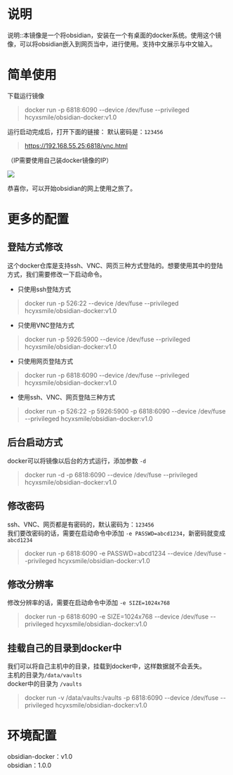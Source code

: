 # 说明  
说明::本镜像是一个将obsidian，安装在一个有桌面的docker系统。使用这个镜像，可以将obsidian嵌入到网页当中，进行使用。支持中文展示与中文输入。
# 简单使用
下载运行镜像
> docker run -p 6818:6090 --device /dev/fuse --privileged hcyxsmile/obsidian-docker:v1.0

运行启动完成后，打开下面的链接： 默认密码是：`123456`  
>https://192.168.55.25:6818/vnc.html 

（IP需要使用自己装docker镜像的IP）


![](https://files.mdnice.com/user/18211/ef97c37d-6690-474b-864c-013803b50d20.png)


恭喜你，可以开始obsidian的网上使用之旅了。

# 更多的配置
## 登陆方式修改
这个docker仓库是支持ssh、VNC、网页三种方式登陆的。想要使用其中的登陆方式，我们需要修改一下启动命令。
- 只使用ssh登陆方式
> docker run -p 526:22 --device /dev/fuse --privileged hcyxsmile/obsidian-docker:v1.0
- 只使用VNC登陆方式
> docker run -p 5926:5900 --device /dev/fuse --privileged hcyxsmile/obsidian-docker:v1.0
- 只使用网页登陆方式
> docker run -p 6818:6090 --device /dev/fuse --privileged hcyxsmile/obsidian-docker:v1.0
- 使用ssh、VNC、网页登陆三种方式
> docker run -p 526:22 -p 5926:5900 -p 6818:6090 --device /dev/fuse --privileged hcyxsmile/obsidian-docker:v1.0

## 后台启动方式
docker可以将镜像以后台的方式运行，添加参数 `-d`  
>docker run -d -p 6818:6090 --device /dev/fuse --privileged hcyxsmile/obsidian-docker:v1.0

## 修改密码
ssh、VNC、网页都是有密码的，默认密码为：`123456`  
我们要改密码的话，需要在启动命令中添加 `-e PASSWD=abcd1234`，新密码就变成 `abcd1234`  
> docker run -p 6818:6090  -e PASSWD=abcd1234 --device /dev/fuse --privileged hcyxsmile/obsidian-docker:v1.0

## 修改分辨率
修改分辨率的话，需要在启动命令中添加 `-e SIZE=1024x768`  
> docker run -p 6818:6090  -e SIZE=1024x768 --device /dev/fuse --privileged hcyxsmile/obsidian-docker:v1.0

## 挂载自己的目录到docker中
我们可以将自己主机中的目录，挂载到docker中，这样数据就不会丢失。  
主机的目录为`/data/vaults`  
docker中的目录为 `/vaults`  
> docker run  -v /data/vaults:/vaults -p 6818:6090  --device /dev/fuse --privileged hcyxsmile/obsidian-docker:v1.0


# 环境配置
obsidian-docker：v1.0  
obsidian：1.0.0



